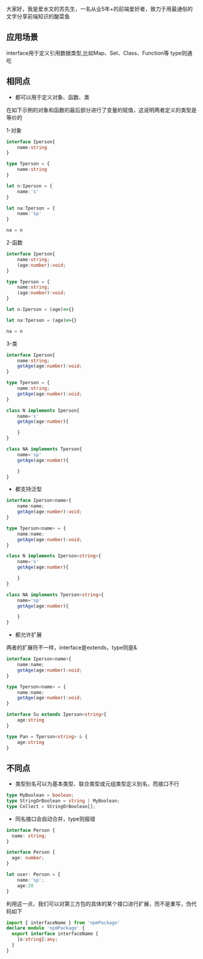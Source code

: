 大家好，我是爱水文的苏先生，一名从业5年+的前端爱好者，致力于用最通俗的文字分享前端知识的酸菜鱼
## 应用场景

interface用于定义引用数据类型,比如Map、Set、Class、Function等
type则通吃

## 相同点

- 都可以用于定义对象、函数、类

在如下示例的对象和函数的最后部分进行了变量的赋值，这说明两者定义的类型是等价的

1-对象

```ts
interface Iperson{
    name:string
}

type Tperson = {
    name:string
}

let n:Iperson = {
    name:'s'
}

let na:Tperson = {
    name:'sp'
}

na = n
```

2-函数

```ts
interface Iperson{
    name:string;
    (age:number):void;
}

type Tperson = {
    name:string;
    (age:number):void;
}

let n:Iperson = (age)=>{}

let na:Tperson = (age)=>{}

na = n
```

3-类

```ts
interface Iperson{
    name:string;
    getAge(age:number):void;
}

type Tperson = {
    name:string;
    getAge(age:number):void;
}

class N implements Iperson{
    name='s'
    getAge(age:number){

    }
}

class NA implements Tperson{
    name='sp'
    getAge(age:number){

    }
}
```

- 都支持泛型

```ts
interface Iperson<name>{
    name:name;
    getAge(age:number):void;
}

type Tperson<name> = {
    name:name;
    getAge(age:number):void;
}

class N implements Iperson<string>{
    name='s'
    getAge(age:number){

    }
}

class NA implements Tperson<string>{
    name='sp'
    getAge(age:number){

    }
}
```


- 都允许扩展

两者的扩展符不一样，interface是extends，type则是&

```ts
interface Iperson<name>{
    name:name;
    getAge(age:number):void;
}

type Tperson<name> = {
    name:name;
    getAge(age:number):void;
}

interface Su extends Iperson<string>{
    age:string
}

type Pan = Tperson<string> & {
    age:string
}
```

## 不同点

- 类型别名可以为基本类型、联合类型或元组类型定义别名，而接口不行

```ts
type MyBoolean = boolean;
type StringOrBoolean = string | MyBoolean;
type Collect = StringOrBoolean[];
```

- 同名接口会自动合并，type则报错

```ts
interface Person {
  name: string;
}

interface Person {
  age: number;
}

let user: Person = {
    name:'sp';
    age:28
}
```

利用这一点，我们可以对第三方包的具体的某个接口进行扩展，而不是重写，伪代码如下

```ts
import { interfaceName } from 'npmPackage'
declare module 'npmPackage' {
  export interface interfaceName {
    [o:string]:any;
  }
}
```
